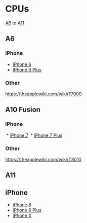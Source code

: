 
# CPUs
[A6](https://theapplewiki.com/wiki/T7000) to [A11](https://theapplewiki.com/wiki/T8015)

## A6
### iPhone
* [iPhone 6](https://theapplewiki.com/wiki/IPhone_6)
* [iPhone 6 Plus](https://theapplewiki.com/wiki/IPhone_6_Plus)
### Other
https://theapplewiki.com/wiki/T7000

## A10 Fusion
### iPhone
 * [iPhone 7](https://theapplewiki.com/wiki/IPhone_7)
 * [iPhone 7 Plus](https://theapplewiki.com/wiki/IPhone_7_Plus)

### Other
https://theapplewiki.com/wiki/T8010

## A11
## iPhone
* [iPhone 8](https://theapplewiki.com/wiki/IPhone_8)
* [iPhone 8 Plus](https://theapplewiki.com/wiki/IPhone_8_Plus)  
* [iPhone X](https://theapplewiki.com/wiki/IPhone_X)
